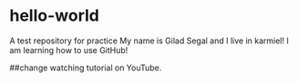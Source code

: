 # hello-world
A test repository for practice
My name is Gilad Segal and I live in karmiel!
I am learning how to use GitHub!

##change
watching tutorial on YouTube.
